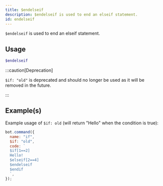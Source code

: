 ```yaml
---
title: $endelseif
description: $endelseif is used to end an elseif statement.
id: endelseif
---
```


`$endelseif` is used to end an elseif statement.

## Usage

```php
$endelseif
```

:::caution[Deprecation]

`$if: "old"` is deprecated and should no longer be used as it will be removed in the future.

:::

## Example(s)

Example usage of `$if: old` (will return "Hello" when the condition is true):

```javascript
bot.command({
  name: "if",
  $if: "old",
  code: `
  $if[1==2]
  Hello!
  $elseif[2==4]
  $endelseif
  $endif
  `,
});
```
